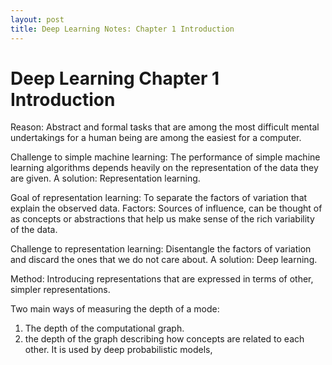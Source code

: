 ```yaml
---
layout: post
title: Deep Learning Notes: Chapter 1 Introduction
---
```


# Deep Learning Chapter 1 Introduction

Reason: Abstract and formal tasks that are among the most difficult mental undertakings for a human being are among the easiest for a computer.

Challenge to simple machine learning: The performance of simple machine learning algorithms depends heavily on the representation of the data they are given. 
A solution: Representation learning. 

Goal of representation learning: To separate the factors of variation that explain the observed data. Factors: Sources of influence, can be thought of as concepts or abstractions that help us make sense of the rich variability of the data.

Challenge to representation learning: Disentangle the factors of variation and discard the ones that we do not care about.
A solution: Deep learning. 

Method: Introducing representations that are expressed in terms of other, simpler representations.

Two main ways of measuring the depth of a mode:
1. The depth of the computational graph.
2. the depth of the graph describing how concepts are related to each other. It is used by deep probabilistic models, 

